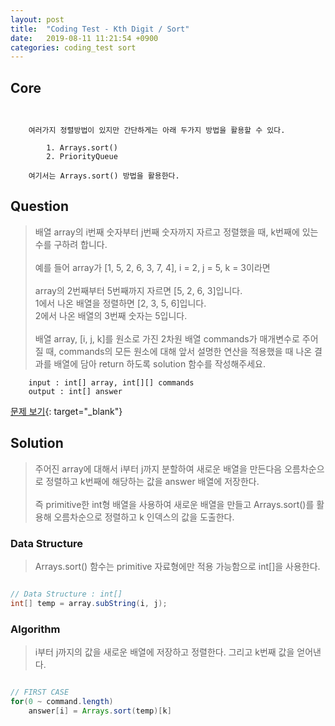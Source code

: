 ```yaml
---
layout: post
title:  "Coding Test - Kth Digit / Sort"
date:   2019-08-11 11:21:54 +0900
categories: coding_test sort
---
```


## Core
```


    여러가지 정렬방법이 있지만 간단하게는 아래 두가지 방법을 활용할 수 있다.

        1. Arrays.sort()
        2. PriorityQueue

    여기서는 Arrays.sort() 방법을 활용한다.

```

## Question
> 배열 array의 i번째 숫자부터 j번째 숫자까지 자르고 정렬했을 때, k번째에 있는 수를 구하려 합니다. <br><br> 예를 들어 array가 [1, 5, 2, 6, 3, 7, 4], i = 2, j = 5, k = 3이라면 <br><br> array의 2번째부터 5번째까지 자르면 [5, 2, 6, 3]입니다. <br> 1에서 나온 배열을 정렬하면 [2, 3, 5, 6]입니다. <br> 2에서 나온 배열의 3번째 숫자는 5입니다. <br><br> 배열 array, [i, j, k]를 원소로 가진 2차원 배열 commands가 매개변수로 주어질 때, commands의 모든 원소에 대해 앞서 설명한 연산을 적용했을 때 나온 결과를 배열에 담아 return 하도록 solution 함수를 작성해주세요.

```
    input : int[] array, int[][] commands
    output : int[] answer
```
[문제 보기](https://programmers.co.kr/learn/courses/30/lessons/42748){: target="_blank"}

## Solution
>  주어진 array에 대해서 i부터 j까지 분할하여 새로운 배열을 만든다음 오름차순으로 정렬하고 k번째에 해당하는 값을 answer 배열에 저장한다. <br><br> 즉 primitive한 int형 배열을 사용하여 새로운 배열을 만들고 Arrays.sort()를 활용해 오름차순으로 정렬하고 k 인덱스의 값을 도출한다.

### Data Structure
> Arrays.sort() 함수는 primitive 자료형에만 적용 가능함으로 int[]을 사용한다.

```java

// Data Structure : int[]
int[] temp = array.subString(i, j);

```

### Algorithm
> i부터 j까지의 값을 새로운 배열에 저장하고 정렬한다. 그리고 k번째 값을 얻어낸다.

```java

// FIRST CASE
for(0 ~ command.length)
    answer[i] = Arrays.sort(temp)[k]

```